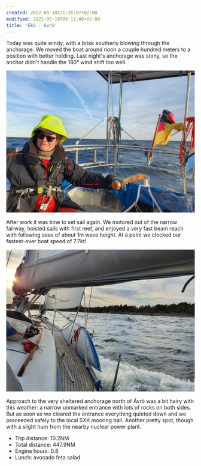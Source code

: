 ```yaml
---
created: 2022-05-18T21:26:07+02:00
modified: 2022-05-19T09:11:40+02:00
title: 'Ekö - Ävrö'
---
```


Today was quite windy, with a brisk southerly blowing through the anchorage. We moved the boat around noon a couple hundred meters to a position with better holding. Last night's anchorage was stony, so the anchor didn't handle the 180° wind shift too well.

![Steering](../2022/6dcaa92a2ad80826254891867d946a89.jpg) 

After work it was time to set sail again. We motored out of the narrow fairway, hoisted sails with first reef, and enjoyed a very fast beam reach with following seas of about 1m wave height. At a point we clocked our fastest-ever boat speed of 7.7kt!

![What lee shore](../2022/f02bf1437dcd2a4936190ef0329055bc.jpg) 

Approach to the very sheltered anchorage north of Ävrö was a bit hairy with this weather: a narrow unmarked entrance with lots of rocks on both sides. But as soon as we cleared the entrance everything quieted down and we proceeded safely to the local SXK mooring ball. Another pretty spot, though with a slight hum from the nearby nuclear power plant.

* Trip distance: 10.2NM
* Total distance: 447.9NM
* Engine hours: 0.8
* Lunch: avocado feta salad

